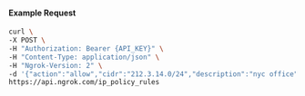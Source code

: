 <!-- Code generated for API Clients. DO NOT EDIT. -->

#### Example Request

```bash
curl \
-X POST \
-H "Authorization: Bearer {API_KEY}" \
-H "Content-Type: application/json" \
-H "Ngrok-Version: 2" \
-d '{"action":"allow","cidr":"212.3.14.0/24","description":"nyc office","ip_policy_id":"ipp_2zJYdbZE1MeuurahzvN8WX6iLDq"}' \
https://api.ngrok.com/ip_policy_rules
```

